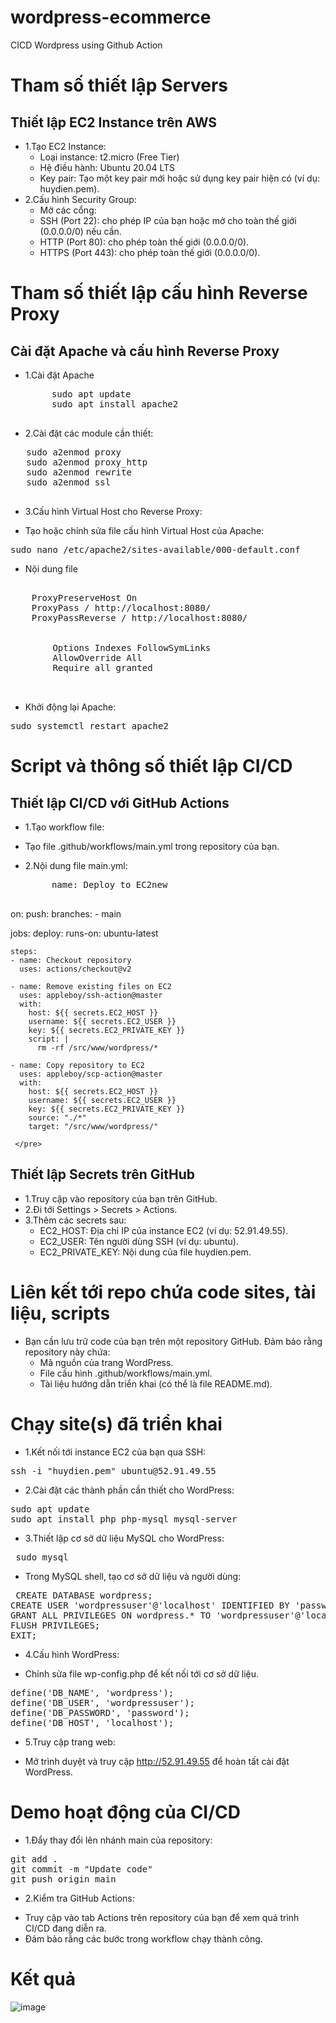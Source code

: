 # wordpress-ecommerce
CICD Wordpress using Github Action

# Tham số thiết lập Servers
## Thiết lập EC2 Instance trên AWS
* 1.Tạo EC2 Instance:
    - Loại instance: t2.micro (Free Tier)
    - Hệ điều hành: Ubuntu 20.04 LTS
    - Key pair: Tạo một key pair mới hoặc sử dụng key pair hiện có (ví dụ: huydien.pem).
* 2.Cấu hình Security Group:
    - Mở các cổng:
    - SSH (Port 22): cho phép IP của bạn hoặc mở cho toàn thế giới (0.0.0.0/0) nếu cần.
    - HTTP (Port 80): cho phép toàn thế giới (0.0.0.0/0).
    - HTTPS (Port 443): cho phép toàn thế giới (0.0.0.0/0).
# Tham số thiết lập cấu hình Reverse Proxy
## Cài đặt Apache và cấu hình Reverse Proxy
* 1.Cài đặt Apache
     <pre>
       sudo apt update
       sudo apt install apache2
     </pre>
* 2.Cài đặt các module cần thiết:
 <pre>
   sudo a2enmod proxy
   sudo a2enmod proxy_http
   sudo a2enmod rewrite
   sudo a2enmod ssl
 </pre>
* 3.Cấu hình Virtual Host cho Reverse Proxy:
- Tạo hoặc chỉnh sửa file cấu hình Virtual Host của Apache:
<pre>sudo nano /etc/apache2/sites-available/000-default.conf</pre>
- Nội dung file
<pre><VirtualHost *:80>
    ProxyPreserveHost On
    ProxyPass / http://localhost:8080/
    ProxyPassReverse / http://localhost:8080/

    <Directory /src/www/wordpress>
        Options Indexes FollowSymLinks
        AllowOverride All
        Require all granted
    </Directory>
</VirtualHost>
</pre>
- Khởi động lại Apache:
<pre>sudo systemctl restart apache2</pre>

# Script và thông số thiết lập CI/CD
## Thiết lập CI/CD với GitHub Actions
* 1.Tạo workflow file:
- Tạo file .github/workflows/main.yml trong repository của bạn.
* 2.Nội dung file main.yml:
     <pre>
       name: Deploy to EC2new

on:
  push:
    branches:
      - main

jobs:
  deploy:
    runs-on: ubuntu-latest

    steps:
    - name: Checkout repository
      uses: actions/checkout@v2

    - name: Remove existing files on EC2
      uses: appleboy/ssh-action@master
      with:
        host: ${{ secrets.EC2_HOST }}
        username: ${{ secrets.EC2_USER }}
        key: ${{ secrets.EC2_PRIVATE_KEY }}
        script: |
          rm -rf /src/www/wordpress/*

    - name: Copy repository to EC2
      uses: appleboy/scp-action@master
      with:
        host: ${{ secrets.EC2_HOST }}
        username: ${{ secrets.EC2_USER }}
        key: ${{ secrets.EC2_PRIVATE_KEY }}
        source: "./*"
        target: "/src/www/wordpress/"

     </pre>
## Thiết lập Secrets trên GitHub
* 1.Truy cập vào repository của bạn trên GitHub.
* 2.Đi tới Settings > Secrets > Actions.
* 3.Thêm các secrets sau:
     - EC2_HOST: Địa chỉ IP của instance EC2 (ví dụ: 52.91.49.55).
     - EC2_USER: Tên người dùng SSH (ví dụ: ubuntu).
     - EC2_PRIVATE_KEY: Nội dung của file huydien.pem.

# Liên kết tới repo chứa code sites, tài liệu, scripts
* Bạn cần lưu trữ code của bạn trên một repository GitHub. Đảm bảo rằng repository này chứa:
  - Mã nguồn của trang WordPress.
  - File cấu hình .github/workflows/main.yml.
  - Tài liệu hướng dẫn triển khai (có thể là file README.md).

# Chạy site(s) đã triển khai
* 1.Kết nối tới instance EC2 của bạn qua SSH:
<pre>ssh -i "huydien.pem" ubuntu@52.91.49.55</pre>
* 2.Cài đặt các thành phần cần thiết cho WordPress:
<pre>
sudo apt update
sudo apt install php php-mysql mysql-server
</pre>
* 3.Thiết lập cơ sở dữ liệu MySQL cho WordPress:
<pre> sudo mysql
</pre>
- Trong MySQL shell, tạo cơ sở dữ liệu và người dùng:
<pre> CREATE DATABASE wordpress;
CREATE USER 'wordpressuser'@'localhost' IDENTIFIED BY 'password';
GRANT ALL PRIVILEGES ON wordpress.* TO 'wordpressuser'@'localhost';
FLUSH PRIVILEGES;
EXIT;
</pre>
* 4.Cấu hình WordPress:
- Chỉnh sửa file wp-config.php để kết nối tới cơ sở dữ liệu.
<pre>
define('DB_NAME', 'wordpress');
define('DB_USER', 'wordpressuser');
define('DB_PASSWORD', 'password');
define('DB_HOST', 'localhost');
</pre>
* 5.Truy cập trang web:
- Mở trình duyệt và truy cập http://52.91.49.55 để hoàn tất cài đặt WordPress.

# Demo hoạt động của CI/CD
* 1.Đẩy thay đổi lên nhánh main của repository:
<pre>
git add .
git commit -m "Update code"
git push origin main
</pre>
* 2.Kiểm tra GitHub Actions:
- Truy cập vào tab Actions trên repository của bạn để xem quá trình CI/CD đang diễn ra.
- Đảm bảo rằng các bước trong workflow chạy thành công.

# Kết quả
![image](https://github.com/idiotman-2212/wordpress-ecommerce/assets/82036270/d3e6bd0e-6316-43b9-b20a-3a6fdb02e5d1)
